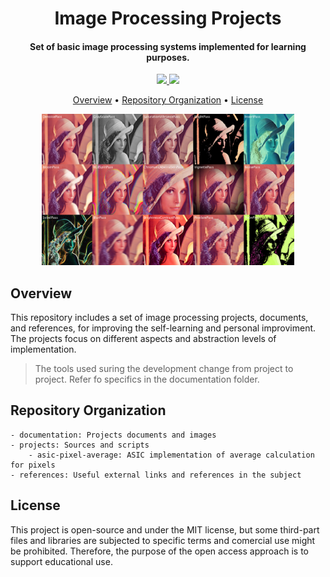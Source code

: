 <h1 align="center">
	Image Processing Projects
	<br>
</h1>

<h4 align="center">Set of basic image processing systems implemented for learning purposes.</h4>

<p align="center">
  <a href="">
		<img src="https://img.shields.io/badge/status-learning%20:)-red?style=for-the-badge">
	</a>
	<a href="">
		<img src="https://img.shields.io/badge/license-MIT-yellow?style=for-the-badge">
	</a>
</p>

<p align="center">
  	<a href="#overview">Overview</a> •
  	<a href="#repository-organization">Repository Organization</a> •
  	<a href="#license">License</a>
</p>

<p align="center">
	<img width="80%" src="https://github.com/andrempmattos/image-processing-dev/blob/main/documentation/figures/lena_rendering_effects.png">
</p>

## Overview

This repository includes a set of image processing projects, documents, and references, for improving the self-learning and personal improviment. The projects focus on different aspects and abstraction levels of implementation.  

>The tools used suring the development change from project to project. Refer fo specifics in the documentation folder. 

## Repository Organization
	- documentation: Projects documents and images
	- projects: Sources and scripts
		- asic-pixel-average: ASIC implementation of average calculation for pixels
	- references: Useful external links and references in the subject 

## License

This project is open-source and under the MIT license, but some third-part files and libraries are subjected to specific terms and comercial use might be prohibited. Therefore, the purpose of the open access approach is to support educational use.



